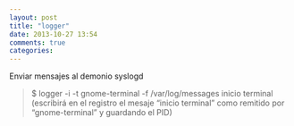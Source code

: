 ```yaml
---
layout: post
title: "logger"
date: 2013-10-27 13:54
comments: true
categories: 
---
```

Enviar mensajes al demonio syslogd

>$ logger -i -t gnome-terminal -f /var/log/messages inicio terminal (escribirá en el registro el mesaje “inicio terminal” como remitido por “gnome-terminal” y guardando el PID)

